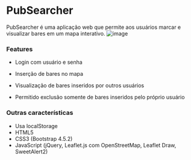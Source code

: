 # PubSearcher
PubSearcher é uma aplicação web que permite aos usuários marcar e visualizar bares em um mapa interativo.
![image](https://github.com/user-attachments/assets/1182ff3d-96ef-4a86-a621-f889ed6b2181)


### Features
- Login com usuário e senha

- Inserção de bares no mapa

- Visualização de bares inseridos por outros usuários

- Permitido exclusão somente de bares inseridos pelo próprio usuário

### Outras características
- Usa localStorage
- HTML5
- CSS3 (Bootstrap 4.5.2)
- JavaScript (jQuery, Leaflet.js com OpenStreetMap, Leaflet Draw, SweetAlert2)
